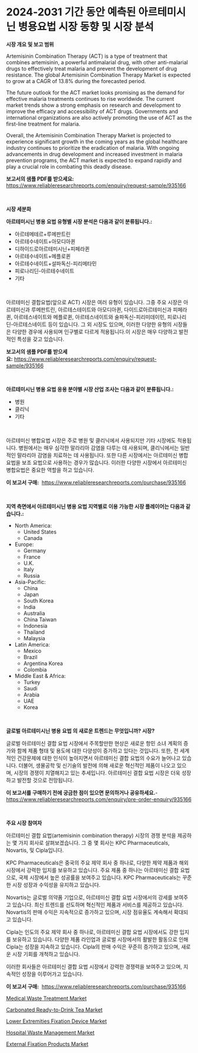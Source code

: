 <p><h1>2024-2031 기간 동안 예측된 아르테미시닌 병용요법 시장 동향 및 시장 분석</h1></p><p><strong>시장 개요 및 보고 범위</strong></p>
<p><p>Artemisinin Combination Therapy (ACT) is a type of treatment that combines artemisinin, a powerful antimalarial drug, with other anti-malarial drugs to effectively treat malaria and prevent the development of drug resistance. The global Artemisinin Combination Therapy Market is expected to grow at a CAGR of 13.8% during the forecasted period. </p><p>The future outlook for the ACT market looks promising as the demand for effective malaria treatments continues to rise worldwide. The current market trends show a strong emphasis on research and development to improve the efficacy and accessibility of ACT drugs. Governments and international organizations are also actively promoting the use of ACT as the first-line treatment for malaria.</p><p>Overall, the Artemisinin Combination Therapy Market is projected to experience significant growth in the coming years as the global healthcare industry continues to prioritize the eradication of malaria. With ongoing advancements in drug development and increased investment in malaria prevention programs, the ACT market is expected to expand rapidly and play a crucial role in combating this deadly disease.</p></p>
<p><strong>보고서의 샘플 PDF를 받으세요:</strong> <a href="https://www.reliableresearchreports.com/enquiry/request-sample/935166">https://www.reliableresearchreports.com/enquiry/request-sample/935166</a></p>
<p>&nbsp;</p>
<p><strong>시장 세분화</strong></p>
<p><strong>아르테미시닌 병용 요법 유형별 시장 분석은 다음과 같이 분류됩니다.:</strong></p>
<p><ul><li>아르테메테르+루메판트린</li><li>아르테수네이트+아모디아퀸</li><li>디하이드로아르테미시닌+피페라퀸</li><li>아르테수네이트+메플로퀸</li><li>아르테수네이트+설파독신-피리메타민</li><li>피로나리딘-아르테수네이트</li><li>기타</li></ul></p>
<p>&nbsp;</p>
<p><p>아르테미신 결합요법(앞으로 ACT) 시장은 여러 유형이 있습니다. 그중 주요 시장은 아르테미신과 루메판트린, 아르테스테이트와 아모디아퀸, 다이드로아르테미신과 피페라퀸, 아르테스네이트와 메플로퀸, 아르테스네이트와 술파독신-피리미데이민, 피로나리딘-아르테스네이트 등이 있습니다. 그 외 시장도 있으며, 이러한 다양한 유형의 시장들은 다양한 경우에 사용되며 인구별로 다르게 적용됩니다.이 시장은 매우 다양하고 발전적인 특성을 갖고 있습니다.</p></p>
<p><strong>보고서의 샘플 PDF를 받으세요:</strong>&nbsp;<a href="https://www.reliableresearchreports.com/enquiry/request-sample/935166">https://www.reliableresearchreports.com/enquiry/request-sample/935166</a></p>
<p>&nbsp;</p>
<p><strong> 아르테미시닌 병용 요법 응용 분야별 시장 산업 조사는 다음과 같이 분류됩니다.:</strong></p>
<p><ul><li>병원</li><li>클리닉</li><li>기타</li></ul></p>
<p>&nbsp;</p>
<p><p>아르테미신 병합요법 시장은 주로 병원 및 클리닉에서 사용되지만 기타 시장에도 적용됩니다. 병원에서는 매우 심각한 말라리아 감염을 다루는 데 사용되며, 클리닉에서는 일반적인 말라리아 감염을 치료하는 데 사용됩니다. 또한 다른 시장에서는 아르테미신 병합요법을 보조 요법으로 사용하는 경우가 많습니다. 이러한 다양한 시장에서 아르테미신 병합요법은 중요한 역할을 하고 있습니다.</p></p>
<p><strong>이 보고서 구매:</strong>&nbsp; <a href="https://www.reliableresearchreports.com/purchase/935166">https://www.reliableresearchreports.com/purchase/935166</a></p>
<p>&nbsp;</p>
<p><strong>지역 측면에서 아르테미시닌 병용 요법 지역별로 이용 가능한 시장 플레이어는 다음과 같습니다.:</strong></p>
<p><ul>
    <li>
        North America:
        <ul>
            <li>United States</li>
            <li>Canada</li>
        </ul>
    </li>
    <li>
        Europe:
        <ul>
            <li>Germany</li>
            <li>France</li>
            <li>U.K.</li>
            <li>Italy</li>
            <li>Russia</li>
        </ul>
    </li>
    <li>
        Asia-Pacific:
        <ul>
            <li>China</li>
            <li>Japan</li>
            <li>South Korea</li>
            <li>India</li>
            <li>Australia</li>
            <li>China Taiwan</li>
            <li>Indonesia</li>
            <li>Thailand</li>
            <li>Malaysia</li>
        </ul>
    </li>
    <li>
        Latin America:
        <ul>
            <li>Mexico</li>
            <li>Brazil</li>
            <li>Argentina Korea</li>
            <li>Colombia</li>
        </ul>
    </li>
    <li>
        Middle East & Africa:
        <ul>
            <li>Turkey</li>
            <li>Saudi</li>
            <li>Arabia</li>
            <li>UAE</li>
            <li>Korea</li>
        </ul>
    </li>
    </ul></p>
<p>&nbsp;</p>
<p><strong>글로벌 아르테미시닌 병용 요법 의 새로운 트렌드는 무엇입니까? 시장?</strong></p>
<p><p>글로벌 아르테미신 결합 요법 시장에서 주목할만한 현상은 새로운 항민 소녀 계획의 증가와 함께 제품 형태 및 용도에 대한 다양성이 증가하고 있다는 것입니다. 또한, 전 세계적인 건강문제에 대한 인식이 높아지면서 아르테미신 결합 요법의 수요가 늘어나고 있습니다. 더불어, 생물공학 및 신기술의 발전에 의해 새로운 혁신적인 제품이 나오고 있으며, 시장의 경쟁이 치열해지고 있는 추세입니다. 아르테미신 결합 요법 시장은 더욱 성장하고 발전할 것으로 전망됩니다.</p></p>
<p><strong>이 보고서를 구매하기 전에 궁금한 점이 있으면 문의하거나 공유하세요.</strong>- <a href="https://www.reliableresearchreports.com/enquiry/pre-order-enquiry/935166">https://www.reliableresearchreports.com/enquiry/pre-order-enquiry/935166</a></p>
<p>&nbsp;</p>
<p><strong>주요 시장 참여자</strong></p>
<p><p>아르테미신 결합 요법(artemisinin combination therapy) 시장의 경쟁 분석을 제공하는 몇 가지 회사로 살펴보겠습니다. 그 중 몇 회사는 KPC Pharmaceuticals, Novartis, 및 Cipla입니다.</p><p>KPC Pharmaceuticals은 중국의 주요 제약 회사 중 하나로, 다양한 제약 제품과 해외 시장에서 강력한 입지를 보유하고 있습니다. 주요 제품 중 하나는 아르테미신 결합 요법으로, 국제 시장에서 높은 성공률을 보여주고 있습니다. KPC Pharmaceuticals는 꾸준한 시장 성장과 수익성을 유지하고 있습니다.</p><p>Novartis는 글로벌 의약품 기업으로, 아르테미신 결합 요법 시장에서의 강세를 보여주고 있습니다. 최신 트렌드를 선도하며 혁신적인 제품과 서비스를 제공하고 있습니다. Novartis의 판매 수익은 지속적으로 증가하고 있으며, 시장 점유율도 계속해서 확대되고 있습니다.</p><p>Cipla는 인도의 주요 제약 회사 중 하나로, 아르테미신 결합 요법 시장에서도 강한 입지를 보유하고 있습니다. 다양한 제품 라인업과 글로벌 시장에서의 활발한 활동으로 인해 Cipla는 성장을 지속하고 있습니다. Cipla의 판매 수익은 꾸준히 증가하고 있으며, 새로운 시장 기회를 개척하고 있습니다.</p><p>이러한 회사들은 아르테미신 결합 요법 시장에서 강력한 경쟁력을 보여주고 있으며, 지속적인 성장을 이루어가고 있습니다.</p></p>
<p><strong>이 보고서 구매:</strong>&nbsp;&nbsp;<a href="https://www.reliableresearchreports.com/purchase/935166">https://www.reliableresearchreports.com/purchase/935166</a></p>
<p><p><a href="https://view.publitas.com/reportprime-1/medical-waste-treatment-market-size-share-trends-analysis-report-by-material-by-type-by-end-user-by-region-and-segment-forecasts-2024-2031/">Medical Waste Treatment Market</a></p><p><a href="https://github.com/abdelrhmankishk22/Market-Research-Report-List-3/blob/main/carbonated-ready-to-drink-tea-market.md">Carbonated Ready-to-Drink Tea Market</a></p><p><a href="https://valiant-lunge-8fe.notion.site/Lower-Extremities-Fixation-Device-Market-Size-Focuses-on-Market-Dynamics-In-Depth-Analysis-and-Futu-382d18ee77ff4d39b4b8865811d73c0c">Lower Extremities Fixation Device Market</a></p><p><a href="https://view.publitas.com/reportprime-1/hospital-waste-management-market-size-and-examines-its-market-scope-with-a-primary-focus-on-growth-opportunities-and-forecasted-trends-spanning-from-2024-to-2031/">Hospital Waste Management Market</a></p><p><a href="https://artistic-helicopter-ca9.notion.site/External-Fixation-Products-Market-Analysis-Examines-its-Scope-on-Growth-Opportunities-and-Forecaste-1aedabeed9d14a4095943f79fc0b227a">External Fixation Products Market</a></p></p>
